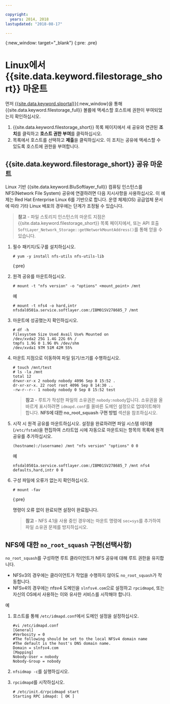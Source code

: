 ```yaml
---

copyright:
  years: 2014, 2018
lastupdated: "2018-08-17"

---
```

{:new_window: target="_blank"}
{:pre: .pre}

# Linux에서 {{site.data.keyword.filestorage_short}} 마운트

먼저 [{{site.data.keyword.slportal}}](https://control.softlayer.com/){:new_window}을 통해 {{site.data.keyword.filestorage_full}} 볼륨에 액세스할 호스트에 권한이 부여되었는지 확인하십시오.

1. {{site.data.keyword.filestorage_short}} 목록 페이지에서 새 공유와 연관된 **조치**를 클릭하고 **호스트 권한 부여**를 클릭하십시오.
2. 목록에서 호스트를 선택하고 **제출**을 클릭하십시오. 이 조치는 공유에 액세스할 수 있도록 호스트에 권한을 부여합니다.

## {{site.data.keyword.filestorage_short}} 공유 마운트

Linux 기반 {{site.data.keyword.BluSoftlayer_full}} 컴퓨팅 인스턴스를 NFS(Network File System) 공유에 연결하려면 다음 지시사항을 사용하십시오. 이 예제는 Red Hat Enterprise Linux 6를 기반으로 합니다. 운영 체제(OS) 공급업체 문서에 따라 기타 Linux 배포의 경우에는 단계가 조정될 수 있습니다.

>**참고** - 파일 스토리지 인스턴스의 마운트 지점은 {{site.data.keyword.filestorage_short}} 목록 페이지에서, 또는 API 호출 `SoftLayer_Network_Storage::getNetworkMountAddress()`를 통해 얻을 수 있습니다.

1. 필수 패키지/도구를 설치하십시오.
   ```
   # yum -y install nfs-utils nfs-utils-lib
   ```
   {:pre}
    
2. 원격 공유를 마운트하십시오.
   ```
   # mount -t "nfs version" -o "options" <mount_point> /mnt
   ```
       
   예
   ```
   # mount -t nfs4 -o hard,intr
   nfsdal0501a.service.softlayer.com:/IBM01SV278685_7 /mnt
   ```
 
3. 마운트에 성공했는지 확인하십시오.
   ```
   # df -h
   Filesystem Size Used Avail Use% Mounted on
   /dev/xvda2 25G 1.4G 22G 6% /
   tmpfs 1.9G 0 1.9G 0% /dev/shm
   /dev/xvda1 97M 51M 42M 55%
   ```
    
4. 마운트 지점으로 이동하여 파일 읽기/쓰기를 수행하십시오.
   ```
   # touch /mnt/test
   # ls -la /mnt
   total 12
   drwxr-xr-x 2 nobody nobody 4096 Sep 8 15:52 .
   dr-xr-xr-x. 22 root root 4096 Sep 8 14:30 ..
   -rw-r--r-- 1 nobody nobody 0 Sep 8 15:52 test
   ```

   >**참고** - 루트가 작성한 파일의 소유권은 `nobody:nobody`입니다. 소유권을 올바르게 표시하려면 `idmapd.conf`를 올바른 도메인 설정으로 업데이트해야 합니다. **NFS에 대한 no_root_squash 구현 방법** 섹션을 참조하십시오.
    
5. 시작 시 원격 공유를 마운트하십시오. 설정을 완료하려면 파일 시스템 테이블(`/etc/fstab`)을 편집하여 스타트업 시에 자동으로 마운트되는 항목의 목록에 원격 공유를 추가하십시오.

   ```
   (hostname):/(username) /mnt "nfs version" "options" 0 0
   ```
    
   예
    
   ```
   nfsdal0501a.service.softlayer.com:/IBM01SV278685_7 /mnt nfs4 defaults,hard,intr 0 0
   ```
    
6. 구성 파일에 오류가 없는지 확인하십시오.

   ```
   # mount -fav
   ```
   {:pre}
    
   명령이 오류 없이 완료되면 설정이 완료됩니다.

   >**참고** - NFS 4.1을 사용 중인 경우에는 마운트 명령에 `sec=sys`를 추가하여 파일 소유권 문제를 방지하십시오.

 
## NFS에 대한 `no_root_squash` 구현(선택사항)

`no_root_squash`를 구성하면 루트 클라이언트가 NFS 공유에 대해 루트 권한을 유지합니다. 
- NFSv3의 경우에는 클라이언트가 작업을 수행하지 않아도 `no_root_squash`가 작동합니다.
- NFSv4의 경우에는 nfsv4 도메인을 `slnfsv4.com`으로 설정하고 `rpcidmapd`, 또는 자신의 OS에서 사용하는 이와 유사한 서비스를 시작해야 합니다.

예

1. 호스트를 통해 `/etc/idmapd.conf`에서 도메인 설정을 설정하십시오.

   ```
   #vi /etc/idmapd.conf
   [General]
   #Verbosity = 0
   #The following should be set to the local NFSv4 domain name
   #The default is the host's DNS domain name.
   Domain = slnfsv4.com
   [Mapping]
   Nobody-User = nobody
   Nobody-Group = nobody
   ```
    
2. `nfsidmap -c`를 실행하십시오.
3. `rpcidmapd`를 시작하십시오.
   ```
   # /etc/init.d/rpcidmapd start
   Starting RPC idmapd: [ OK ]
   ```
